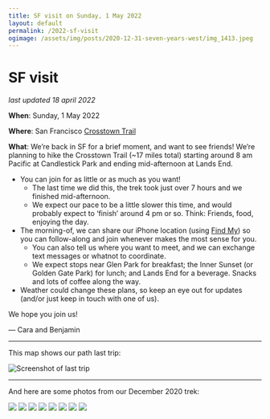 ```yaml
---
title: SF visit on Sunday, 1 May 2022
layout: default
permalink: /2022-sf-visit
ogimage: /assets/img/posts/2020-12-31-seven-years-west/img_1413.jpeg
---
```

# SF visit

_last updated 18 april 2022_

**When**: Sunday, 1 May 2022

**Where**: San Francisco [Crosstown Trail](https://crosstowntrail.org/)

**What**: We’re back in SF for a brief moment, and want to see friends! We’re planning to hike the Crosstown Trail (~17 miles total) starting around 8 am Pacific at Candlestick Park and ending mid-afternoon at Lands End.

* You can join for as little or as much as you want!
  * The last time we did this, the trek took just over 7 hours and we finished mid-afternoon.
  * We expect our pace to be a little slower this time, and would probably expect to ‘finish’ around 4 pm or so. Think: Friends, food, enjoying the day.
* The morning-of, we can share our iPhone location (using [Find My](https://support.apple.com/en-us/HT210514)) so you can follow-along and join whenever makes the most sense for you.
  * You can also tell us where you want to meet, and we can exchange text messages or whatnot to coordinate.
  * We expect stops near Glen Park for breakfast; the Inner Sunset (or Golden Gate Park) for lunch; and Lands End for a beverage. Snacks and lots of coffee along the way.
* Weather could change these plans, so keep an eye out for updates (and/or just keep in touch with one of us).

We hope you join us!

— Cara and Benjamin

---

This map shows our path last trip:

![Screenshot of last trip](/2022-sf-visit/9CF6F672-EB86-4C2E-A73F-AE4350235A54.jpeg)

---

And here are some photos from our December 2020 trek:

![](/2022-sf-visit/IMG_1391.jpeg)
![](/2022-sf-visit/IMG_1475.jpeg)
![](/2022-sf-visit/IMG_1479.jpeg)
![](/2022-sf-visit/IMG_1484.jpeg)
![](/2022-sf-visit/IMG_1486.jpeg)
![](/2022-sf-visit/IMG_1488.jpeg)
![](/2022-sf-visit/IMG_1522.jpeg)
![](/2022-sf-visit/IMG_1535.jpeg)